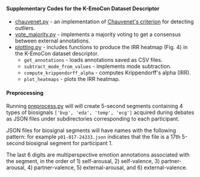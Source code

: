 #### Supplementary Codes for the K-EmoCon Dataset Descriptor
- [chauvenet.py](https://github.com/sotirismos/Emotion-Recognition-Conversations/blob/master/K-EmoCon_SupplementaryCodes/utils/chauvenet.py) - an implementation of [Chauvenet's criterion](https://en.wikipedia.org/wiki/Chauvenet%27s_criterion) for detecting outliers.
- [vote_majority.py](https://github.com/sotirismos/Emotion-Recognition-Conversations/blob/master/K-EmoCon_SupplementaryCodes/utils/vote_majority.py) - implements a majority voting to get a consensus between external annotations.
- [plotting.py](https://github.com/sotirismos/Emotion-Recognition-Conversations/blob/master/K-EmoCon_SupplementaryCodes/utils/plotting.py) - includes functions to produce the IRR heatmap (Fig. 4) in the K-EmoCon dataset descriptor.
    - `get_annotations` - loads annotations saved as CSV files.
    - `subtract_mode_from_values` - implements mode subtraction.
    - `compute_krippendorff_alpha` - computes Krippendorff's alpha (IRR).
    - `plot_heatmaps` - plots the IRR heatmap.

#### Preprocessing
Running [preprocess.py](https://github.com/sotirismos/Emotion-Recognition-Conversations/blob/master/preprocess.py) will will create 5-second segments containing 4 types of biosignals `['bvp', 'eda', 'temp', 'ecg']` acquired during debates as JSON files under subdirectories corresponding to each participant.

JSON files for biosignal segments will have names with the following pattern: for example `p01-017-24333.json` indicates that the file is a 17th 5-second biosignal segment for participant 1.

The last 6 digits are multiperspective emotion annotations associated with the segment, in the order of 1) self-arousal, 2) self-valence, 3) partner-arousal, 4) partner-valence, 5) external-arousal, and 6) external-valence.

